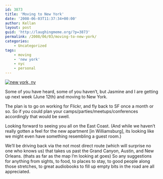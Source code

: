 ```yaml
---
id: 3873
title: 'Moving to New York'
date: '2008-06-03T11:37:34+00:00'
author: Kellan
layout: post
guid: 'http://laughingmeme.org/?p=3873'
permalink: /2008/06/03/moving-to-new-york/
categories:
    - Uncategorized
tags:
    - moving
    - 'new york'
    - nyc
    - personal
---
```


[![new york, ny](http://farm2.static.flickr.com/1318/1352006895_b28403d8ff.jpg)](http://www.flickr.com/photos/curlyjazz/1352006895/ "new york, ny by curlyjazz, on Flickr")

Some of you have heard, some of you haven’t, but Jasmine and I are getting up next week (June 12th) and moving to New York.

The plan is to go on working for Flickr, and fly back to SF once a month or so. So if you could plan your camps/parties/meetups/conferences accordingly that would be swell.

Looking forward to seeing you all on the East Coast. (And while we haven’t really gotten a feel for the new apartment [in Williamsburg], its looking like we might even have something resembling a guest room.)

We’ll be driving back via the not most direct route (which will surprise no one who knows us) that takes us past the Grand Canyon, Austin, and New Orleans. (thats as far as the map I’m looking at goes) So any suggestions for anything from sights, to food, to places to stay, to good people along those stretches, to great audiobooks to fill up empty bits in the road are all appreciated.